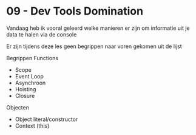 # 09 - Dev Tools Domination

Vandaag heb ik vooral geleerd welke manieren er zijn om informatie uit je data te halen via de console 

Er zijn tijdens deze les geen begrippen naar voren gekomen uit de lijst

Begrippen
Functions
-	Scope
-	Event Loop
-	Asynchroon
-	Hoisting
-	Closure

Objecten
-	Object literal/constructor
-	Context (this)